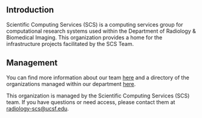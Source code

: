 ## Introduction

Scientific Computing Services (SCS) is a computing services group for computational research systems used within the Department of Radiology & Biomedical Imaging. This organization provides a home for the infrastructure projects facilitated by the SCS Team.

## Management

You can find more information about our team [here](https://radinternal.ucsf.edu/IT/SCS) and a directory of the organizations managed within our department [here](https://github.com/ucsf-radiology).

This organization is managed by the Scientific Computing Services (SCS) team. If you have questions or need access, please contact them at [radiology-scs@ucsf.edu](mailto:radiology-scs@ucsf.edu).
